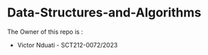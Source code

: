 # Data-Structures-and-Algorithms
The Owner of this repo is :
* Victor Nduati    -     SCT212-0072/2023

